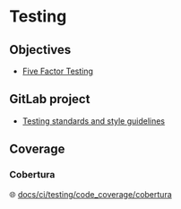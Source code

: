 # Testing

## Objectives

* [Five Factor Testing](https://madeintandem.com/blog/five-factor-testing/)

## GitLab project

* [Testing standards and style guidelines](https://docs.gitlab.com/ee/development/testing_guide/)

## Coverage

### Cobertura

🌐 [docs/ci/testing/code_coverage/cobertura](https://docs.gitlab.com/ee/ci/testing/code_coverage/cobertura.html)
